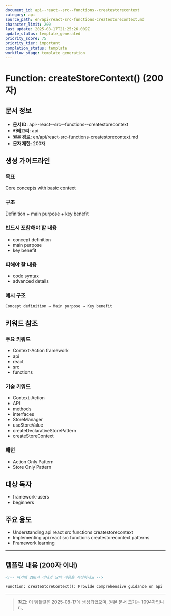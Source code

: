 ```yaml
---
document_id: api--react--src--functions--createstorecontext
category: api
source_path: en/api/react-src-functions-createstorecontext.md
character_limit: 200
last_update: 2025-08-17T21:25:26.009Z
update_status: template_generated
priority_score: 75
priority_tier: important
completion_status: template
workflow_stage: template_generation
---
```


# Function: createStoreContext() (200자)

## 문서 정보
- **문서 ID**: api--react--src--functions--createstorecontext
- **카테고리**: api
- **원본 경로**: en/api/react-src-functions-createstorecontext.md
- **문자 제한**: 200자

## 생성 가이드라인

### 목표
Core concepts with basic context

### 구조
Definition + main purpose + key benefit

### 반드시 포함해야 할 내용
- concept definition
- main purpose
- key benefit

### 피해야 할 내용  
- code syntax
- advanced details

### 예시 구조
```
Concept definition → Main purpose → Key benefit
```

## 키워드 참조

### 주요 키워드
- Context-Action framework
- api
- react
- src
- functions

### 기술 키워드
- Context-Action
- API
- methods
- interfaces
- StoreManager
- useStoreValue
- createDeclarativeStorePattern
- createStoreContext

### 패턴
- Action Only Pattern
- Store Only Pattern

## 대상 독자
- framework-users
- beginners

## 주요 용도
- Understanding api  react  src  functions  createstorecontext
- Implementing api  react  src  functions  createstorecontext patterns
- Framework learning

---

## 템플릿 내용 (200자 이내)

```markdown
<!-- 여기에 200자 이내의 요약 내용을 작성하세요 -->

Function: createStoreContext(): Provide comprehensive guidance on api  react  src  functions  createstorecontext의 핵심 개념과 Context-Action 프레임워크에서의 역할을 간단히 설명.
```

---

> **참고**: 이 템플릿은 2025-08-17에 생성되었으며, 
> 원본 문서 크기는 1094자입니다.
